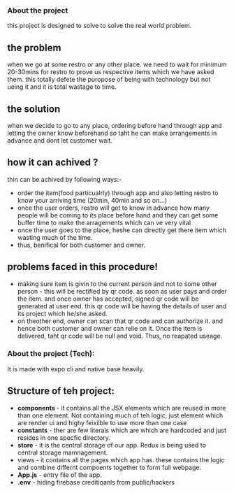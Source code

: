 ### About the project
this project is designed to solve to solve the real world problem. 

## the problem
when we go at some restro or any other place. we need to wait for minimum 20-30mins for restro to prove us respective items which we have asked them. this totally defete the puropose of being with technology but not ueing it and it is total wastage to time.

## the solution
when we decide to go to any place, ordering before hand through app and letting the owner know beforehand so taht he can make arrangements in advance and dont let customer wait. 

## how it can achived ? 
thin can be achived by following ways:- <br />
- order the item(food particualrly) through app and also letting restro to know your arriving time (20min, 40min and so on...)
- once the user orders, restro will get to know in advance how many people will be coming to its place before hand and they can get some buffer time to make the arragements which can ve very vital
- once the user goes to the place, heshe can directly get there item which wasting much of the time.
- thus, benifical for both customer and owner.

## problems faced in this procedure!
- making sure item is givin to the current person and not to some other person - this will be rectified by qr code. as soon as user pays and order the item. and once owner has accepted, signed qr code will be generated at user end. this qr code will be having the details of user and its project which he/she asked. 
- on theother end, owner can scan that qr code and can authorize it. and hence both customer and owner can relie on it. Once the item is delivered, taht qr code will be null and void. Thus, no reapated useage.


### About the project (Tech):
It is made with expo cli and native base heavily.

## Structure of teh project:
- <strong>components  </strong> - it contains all the JSX elements which are reused in more than one element. Not containing much of teh logic, just element which are render ui and highy feixilble to use more than one case
- <strong>constants</strong> - ther are few literals which are which are hardcoded and just resides in one specfic directory. 
- <strong>store</strong> - it is the central storage of our app. Redux is being used to central storage mamnagement.
- <stong>views</strong> - it contains all the pages which app has. these contains the logic and combine differnt compoents together to form full webpage.
- <strong>App.js</strong> - entry file of the app.
- <strong>.env</strong> - hiding firebase creditioanls from public/hackers




